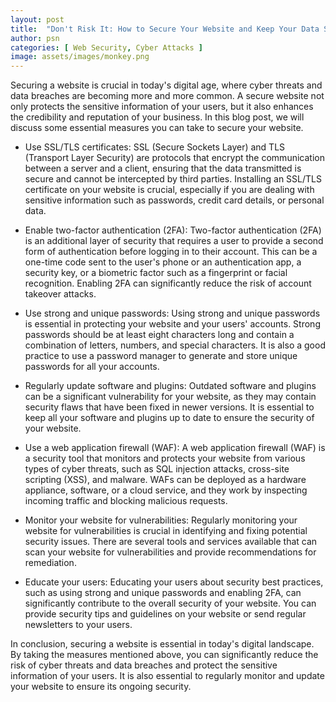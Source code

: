 ```yaml
---
layout: post
title:  "Don't Risk It: How to Secure Your Website and Keep Your Data Safe"
author: psn
categories: [ Web Security, Cyber Attacks ]
image: assets/images/monkey.png
---
```

Securing a website is crucial in today's digital age, where cyber threats and data breaches are becoming more and more common. A secure website not only protects the sensitive information of your users, but it also enhances the credibility and reputation of your business. In this blog post, we will discuss some essential measures you can take to secure your website.

* Use SSL/TLS certificates: SSL (Secure Sockets Layer) and TLS (Transport Layer Security) are protocols that encrypt the communication between a server and a client, ensuring that the data transmitted is secure and cannot be intercepted by third parties. Installing an SSL/TLS certificate on your website is crucial, especially if you are dealing with sensitive information such as passwords, credit card details, or personal data.

* Enable two-factor authentication (2FA): Two-factor authentication (2FA) is an additional layer of security that requires a user to provide a second form of authentication before logging in to their account. This can be a one-time code sent to the user's phone or an authentication app, a security key, or a biometric factor such as a fingerprint or facial recognition. Enabling 2FA can significantly reduce the risk of account takeover attacks.

* Use strong and unique passwords: Using strong and unique passwords is essential in protecting your website and your users' accounts. Strong passwords should be at least eight characters long and contain a combination of letters, numbers, and special characters. It is also a good practice to use a password manager to generate and store unique passwords for all your accounts.

* Regularly update software and plugins: Outdated software and plugins can be a significant vulnerability for your website, as they may contain security flaws that have been fixed in newer versions. It is essential to keep all your software and plugins up to date to ensure the security of your website.

* Use a web application firewall (WAF): A web application firewall (WAF) is a security tool that monitors and protects your website from various types of cyber threats, such as SQL injection attacks, cross-site scripting (XSS), and malware. WAFs can be deployed as a hardware appliance, software, or a cloud service, and they work by inspecting incoming traffic and blocking malicious requests.

* Monitor your website for vulnerabilities: Regularly monitoring your website for vulnerabilities is crucial in identifying and fixing potential security issues. There are several tools and services available that can scan your website for vulnerabilities and provide recommendations for remediation.

* Educate your users: Educating your users about security best practices, such as using strong and unique passwords and enabling 2FA, can significantly contribute to the overall security of your website. You can provide security tips and guidelines on your website or send regular newsletters to your users.

In conclusion, securing a website is essential in today's digital landscape. By taking the measures mentioned above, you can significantly reduce the risk of cyber threats and data breaches and protect the sensitive information of your users. It is also essential to regularly monitor and update your website to ensure its ongoing security.